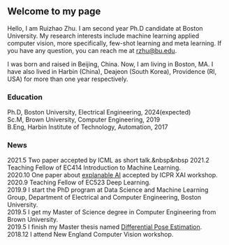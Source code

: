 ## Welcome to my page
Hello, I am Ruizhao Zhu. I am second year Ph.D candidate at Boston University. My research interests include machine learning applied computer vision, more specifically, few-shot learning and meta learning. If you have any question, you can reach me at rzhu@bu.edu.

I was born and raised in Beijing, China. Now, I am living in Boston, MA. I have also lived in Harbin (China), Deajeon (South Korea), Providence (RI, USA) for more than one year respectively.

### Education
Ph.D, Boston University, Electrical Engineering, 2024(expected)      
Sc.M, Brown University, Computer Engineering, 2019    
B.Eng, Harbin Institute of Technology, Automation, 2017    
### News
2021.5 Two paper accepted by ICML as short talk.&nbsp&nbsp
2021.2 Teaching Fellow of EC414 Introduction to Machine Learning.  
2020.10 One paper about [explanable AI](https://link.springer.com/book/10.1007/978-3-030-68796-0) accepted by ICPR XAI workshop.  
2020.9 Teaching Fellow of EC523 Deep Learning.  
2019.9 I start the PhD program at Data Science and Machine Learning Group, Department of Electrical and Computer Engineering, Boston University.      
2019.5 I get my Master of Science degree in Computer Engineering from Brown University.     
2019.5 I finish my Master thesis named [Differential Pose Estimation](https://doi.org/10.26300/at8a-a840).  
2018.12 I attend New England Computer Vision workshop.
